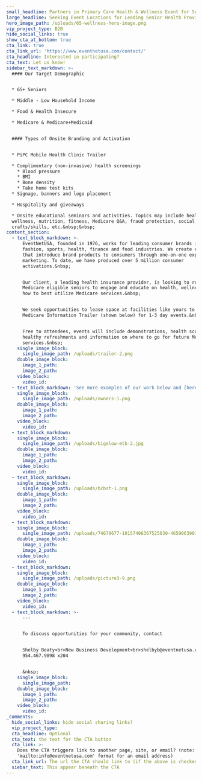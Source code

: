 ```yaml
---
small_headline: Partners in Primary Care Health & Wellness Event for Seniors
large_headline: Seeking Event Locations for Leading Senior Health Provider
hero_image_path: /uploads/65-wellness-hero-image.png
vip_project_type: B2B
hide_social_links: true
show_cta_at_bottom: true
cta_link: true
cta_link_url: 'https://www.eventnetusa.com/contact/'
cta_headline: Interested in participating?
cta_text: Let us know!
sidebar_text_markdown: >-
  #### Our Target Demographic


  * 65+ Seniors

  * Middle - Low Household Income

  * Food & Health Insecure

  * Medicare & Medicare+Medicaid


  #### Types of Onsite Branding and Activation


  * PiPC Mobile Health Clinic Trailer

  * Complimentary (non-invasive) health screenings
    * Blood pressure
    * BMI
    * Bone density
    * Take home test kits
  * Signage, banners and logo placement

  * Hospitality and giveaways

  * Onsite educational seminars and activities. Topics may include health and
  wellness, nutrition, fitness, Medicare Q&A, fraud protection, social media,
  crafts/skills, etc.&nbsp;&nbsp;
content_section:
  - text_block_markdown: >-
      EventNetUSA, founded in 1976, works for leading consumer brands in
      fashion, sports, health, finance and food industries. We create events
      that introduce brand products to consumers through one-on-one experiential
      marketing. To date, we have produced over 5 million consumer
      activations.&nbsp;


      Our client, a leading health insurance provider, is looking to reach
      Medicare eligible seniors to engage and educate on health, wellness and
      how to best utilize Medicare services.&nbsp;


      We seek opportunities to lease space at facilities like yours to bring our
      Medicare Information Trailer (shown below) for 1-3 day events.&nbsp;


      Free to attendees, events will include demonstrations, health screenings,
      healthy refreshments and information on where to go for future Medicare
      services.&nbsp;
    single_image_block:
      single_image_path: /uploads/trailer-2.png
    double_image_block:
      image_1_path:
      image_2_path:
    video_block:
      video_id:
  - text_block_markdown: 'See more examples of our work below and [here](/work/).'
    single_image_block:
      single_image_path: /uploads/owners-1.png
    double_image_block:
      image_1_path:
      image_2_path:
    video_block:
      video_id:
  - text_block_markdown:
    single_image_block:
      single_image_path: /uploads/bigelow-mtb-2.jpg
    double_image_block:
      image_1_path:
      image_2_path:
    video_block:
      video_id:
  - text_block_markdown:
    single_image_block:
      single_image_path: /uploads/bcbst-1.png
    double_image_block:
      image_1_path:
      image_2_path:
    video_block:
      video_id:
  - text_block_markdown:
    single_image_block:
      single_image_path: /uploads/74670677-10157406367525630-4659063901453811712-o-2.jpg
    double_image_block:
      image_1_path:
      image_2_path:
    video_block:
      video_id:
  - text_block_markdown:
    single_image_block:
      single_image_path: /uploads/picture3-9.png
    double_image_block:
      image_1_path:
      image_2_path:
    video_block:
      video_id:
  - text_block_markdown: >-
      ---


      To discuss opportunities for your community, contact


      Shelby Beaty<br>New Business Development<br>shelbyb@eventnetusa.com<br>(O)
      954.467.9898 x204


      &nbsp;
    single_image_block:
      single_image_path:
    double_image_block:
      image_1_path:
      image_2_path:
    video_block:
      video_id:
_comments:
  hide_social_links: hide social sharing links?
  vip_project_type:
  cta_headline: Optional
  cta_text: the text for the CTA button
  cta_link: >-
    Does the CTA triggera link to another page, site, or email? (note: use
    'mailto:info@eventnetusa.com' format for an email address)
  cta_link_url: The url the CTA should link to (if the above is checked)
  siebar_text: This appear beneath the CTA
---
```

